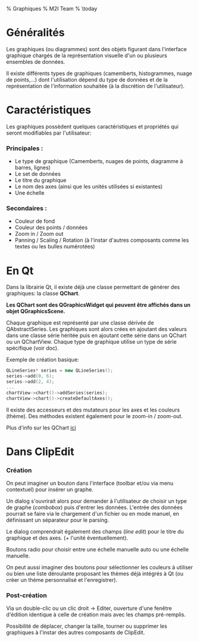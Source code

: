% Graphiques 
% M2I Team
% \today

# Généralités

Les graphiques (ou diagrammes) sont des objets figurant dans l'interface graphique chargés de la représentation visuelle d'un ou plusieurs ensembles de données.

Il existe différents types de graphiques (camemberts, histogrammes, nuage de points,...) dont l'utilisation dépend du type de données et de la représentation de l'information souhaitée (à la discrétion de l'utilisateur).

# Caractéristiques

Les graphiques possèdent quelques caractéristiques et propriétés qui seront modifiables par l'utilisateur:
	
### Principales :

- Le type de graphique (Camemberts, nuages de points, diagramme à barres, lignes)
- Le set de données
- Le titre du graphique
- Le nom des axes (ainsi que les unités utilisées si existantes)
- Une échelle

### Secondaires :

- Couleur de fond
- Couleur des points / données
- Zoom in / Zoom out
- Panning / Scaling / Rotation (à l'instar d'autres composants comme les textes ou les bulles numérotées)

# En Qt

Dans la librairie Qt, il existe déjà une classe permettant de générer des graphiques: la classe **QChart**.

**Les QChart sont des QGraphicsWidget qui peuvent être affichés dans un objet QGraphicsScene.**

Chaque graphique est représenté par une classe dérivée de QAbstractSeries. Les graphiques sont alors crées en ajoutant des valeurs dans une classe série héritée puis en ajoutant cette série dans un QChart ou un QChartView. Chaque type de graphique utilise un type de série spécifique (voir doc).

Exemple de création basique:

```cpp
QLineSeries* series = new QLineSeries();
series->add(0, 6);
series->add(2, 4);
...
chartView->chart()->addSeries(series);
chartView->chart()->createDefaultAxes();
```
Il existe des accesseurs et des mutateurs pour les axes et les couleurs (thème). Des méthodes existent également pour le zoom-in / zoom-out.

Plus d'info sur les QChart [ici](https://doc.qt.io/qt-5.10/qtcharts-overview.html)

# Dans ClipEdit

### Création

On peut imaginer un bouton dans l'interface (toolbar et/ou via menu contextuel) pour insérer un graphe.

Un dialog s'ouvrirait alors pour demander à l'utilisateur de choisir un type de graphe (*combobox*) puis d'entrer les données. L'entrée des données pourrait se faire via le chargement d'un fichier ou en mode manuel, en définissant un séparateur pour le parsing.

Le dialog comprendrait également des champs (*line edit*) pour le titre du graphique et des axes. (+ l'unité éventuellement).

Boutons radio pour choisir entre une échelle manuelle auto ou une échelle manuelle.

On peut aussi imaginer des boutons pour sélectionner les couleurs à utiliser ou bien une liste déroulante proposant les thèmes déjà intégrés à Qt (ou créer un thème personnalisé et l'enregistrer).

### Post-création

Via un double-clic ou un clic droit -> Editer, ouverture d'une fenêtre d'édition identique à celle de création mais avec les champs pré-remplis.

Possibilité de déplacer, changer la taille, tourner ou supprimer les graphiques à l'instar des autres composants de ClipEdit.
